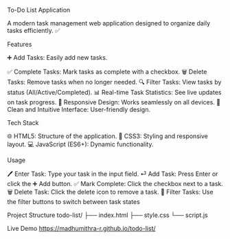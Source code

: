 To-Do List Application

A modern task management web application designed to organize daily tasks efficiently. ✅

Features

➕ Add Tasks: Easily add new tasks.

✅ Complete Tasks: Mark tasks as complete with a checkbox.
🗑️ Delete Tasks: Remove tasks when no longer needed.
🔍 Filter Tasks: View tasks by status (All/Active/Completed).
📊 Real-time Task Statistics: See live updates on task progress.
📱 Responsive Design: Works seamlessly on all devices.
🎨 Clean and Intuitive Interface: User-friendly design.

Tech Stack

🌐 HTML5: Structure of the application.
🎨 CSS3: Styling and responsive layout.
💻 JavaScript (ES6+): Dynamic functionality.

Usage

🖊️ Enter Task: Type your task in the input field.
⏎ Add Task: Press Enter or click the ➕ Add button.
✅ Mark Complete: Click the checkbox next to a task.
🗑️ Delete Task: Click the delete icon to remove a task.
🔄 Filter Tasks: Use the filter buttons to switch between task states

Project Structure
todo-list/
├── index.html
├── style.css
└── script.js

Live Demo
https://madhumithra-r.github.io/todo-list/

